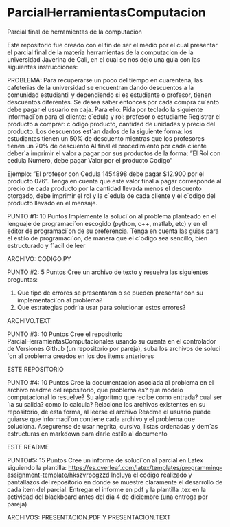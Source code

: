 # ParcialHerramientasComputacion
Parcial final de herramientas de la computacion

Este repositorio fue creado con el fin de ser el medio por el cual presentar el parcial final de la materia herramientas de la computacion de la universidad Javerina de Cali, en el cual se nos dejo una guia con las siguientes instrucciones:

PROBLEMA:
Para recuperarse un poco del tiempo en cuarentena, las cafeterias de la universidad se encuentran dando descuentos a la comunidad estudiantil y dependiendo si es estudiante o profesor, tienen descuentos diferentes. Se desea saber entonces por cada compra cu´anto debe pagar el usuario en caja. Para ello:
Pida por teclado la siguiente informaci´on para el cliente: c´edula y rol: profesor o estudiante
Registrar el producto a comprar: c´odigo producto, cantidad de unidades y precio del producto.
Los descuentos est´an dados de la siguiente forma: los estudiantes tienen un 50% de descuento mientras que los profesores tienen un 20% de descuento
Al final el procedimiento por cada cliente deber´a imprimir el valor a pagar por sus productos de la forma: ”El Rol con cedula Numero, debe pagar Valor por el producto Codigo”
 
Ejemplo: ”El profesor con Cedula 1454898 debe pagar $12.900 por el producto 076”.
Tenga en cuenta que este valor final a pagar corresponde al precio de cada producto por la cantidad llevada menos el descuento otorgado, debe imprimir el rol y la c´edula de cada cliente y el c´odigo del producto llevado en el mensaje.

PUNTO #1: 10 Puntos Implemente la soluci´on al problema planteado en el lenguaje de programaci´on escogido (python, c++, matlab, etc) y en el editor de programaci´on de su preferencia.
Tenga en cuenta las guias para el estilo de programaci´on, de manera que el c´odigo sea sencillo, bien estructurado y f´acil de leer

ARCHIVO: CODIGO.PY

PUNTO #2: 5 Puntos Cree un archivo de texto y resuelva las siguientes preguntas:
1.	Que tipo de errores se presentaron o se pueden presentar con su implementaci´on al problema?
2.	Que estrategias podr´ıa usar para solucionar estos errores?

ARCHIVO.TEXT 

PUNTO #3: 10 Puntos Cree el repositorio ParcialHerramientasComputacionales usando su cuenta en el controlador de Versiones Github (un repositorio por pareja), suba los archivos de soluci´on al problema creados en los dos items anteriores

ESTE REPOSITORIO

PUNTO #4: 10 Puntos Cree la documentacion asociada al problema en el archivo readme del repositorio, que problema es? que modelo computacional lo resuelve? Su algoritmo que recibe como entrada? cual ser´ıa su salida? como lo calcula? Relacione los archivos existentes en su repositorio, de esta forma, al leerse el archivo Readme el usuario puede guiarse que informaci´on contiene cada archivo y el problema que soluciona. Asegurense de usar negrita, cursiva, listas ordenadas y dem´as estructuras en markdown para darle estilo al documento

ESTE README

PUNTO#5: 15 Puntos Cree un informe de soluci´on al parcial en Latex siguiendo la plantilla:
https://es.overleaf.com/latex/templates/programming-assignment-template/hkszvrpcgzzd Incluya el codigo realizado y pantallazos del repositorio en donde se muestre claramente el desarrollo de cada item del parcial.
Entregar el informe en pdf y la plantilla .tex en la actividad del blackboard antes del dia 4 de diciembre (una entrega por pareja)

ARCHIVOS: PRESENTACION.PDF Y PRESENTACION.TEXT

